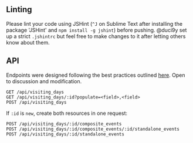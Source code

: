 ## Linting

Please lint your code using JSHint (`^J` on Sublime Text after installing the
package 'JSHint' and `npm install -g jshint`) before pushing. @duci9y set up a
strict `.jshintrc` but feel free to make changes to it after letting others know
about them.

## API

Endpoints were designed following the best practices outlined
[here](http://www.vinaysahni.com/best-practices-for-a-pragmatic-restful-api).
Open to discussion and modification.

    GET /api/visiting_days
    GET /api/visiting_days/:id?populate=<field>,<field>
    POST /api/visiting_days

If `:id` is `new`, create both resources in one request:

    POST /api/visiting_days/:id/composite_events
    POST /api/visiting_days/:id/composite_events/:id/standalone_events
    POST /api/visiting_days/:id/standalone_events
